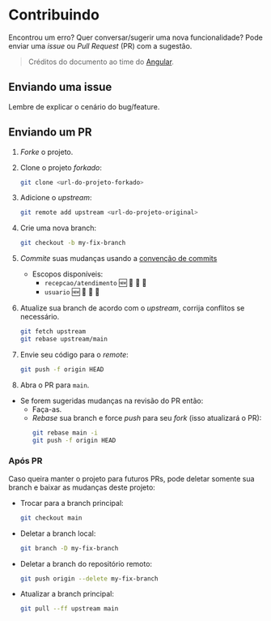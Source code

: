 # Contribuindo

Encontrou um erro? Quer conversar/sugerir uma nova funcionalidade? Pode enviar uma *issue* ou *Pull Request* (PR) com a sugestão.

> Créditos do documento ao time do [Angular](https://github.com/angular/angular/blob/master/CONTRIBUTING.md).

## Enviando uma issue

Lembre de explicar o cenário do bug/feature.

## Enviando um PR

1. *Forke* o projeto.
2. Clone o projeto *forkado*:
    ```sh
    git clone <url-do-projeto-forkado>
    ```

3. Adicione o *upstream*:
    ```sh
    git remote add upstream <url-do-projeto-original>
    ```

4. Crie uma nova branch:
     ```sh
     git checkout -b my-fix-branch
     ```

5. *Commite* suas mudanças usando a [convenção de commits](https://gist.github.com/nenitf/1cf5182bff009974bf436f978eea1996#emojicom)
    - Escopos disponíveis:
        - `recepcao/atendimento` :new: :bug: :100: :cop:
        - `usuario` :new: :bug: :100: :cop:

6. Atualize sua branch de acordo com o *upstream*, corrija conflitos se necessário.
    ```sh
    git fetch upstream
    git rebase upstream/main
    ```

7. Envie seu código para o *remote*:
    ```sh
    git push -f origin HEAD
    ```

8. Abra o PR para `main`.
* Se forem sugeridas mudanças na revisão do PR então:
  * Faça-as.
  * *Rebase* sua branch e force *push* para seu *fork* (isso atualizará o PR):
    ```sh
    git rebase main -i
    git push -f origin HEAD
    ```

### Após PR

Caso queira manter o projeto para futuros PRs, pode deletar somente sua branch e baixar as mudanças deste projeto:

* Trocar para a branch principal:
    ```sh
    git checkout main
    ```

* Deletar a branch local:
    ```sh
    git branch -D my-fix-branch
    ```

* Deletar a branch do repositório remoto:
    ```sh
    git push origin --delete my-fix-branch
    ```

* Atualizar a branch principal:
    ```sh
    git pull --ff upstream main
    ```
